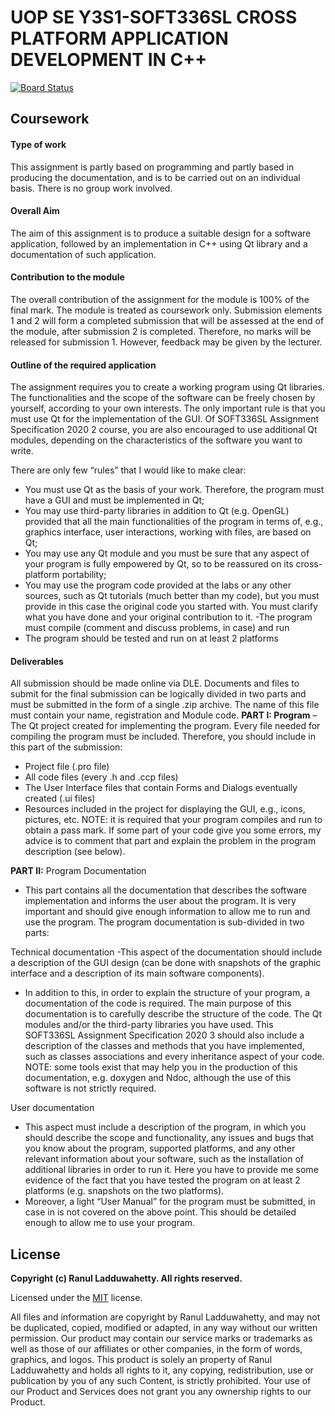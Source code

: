 # UOP SE Y3S1-SOFT336SL CROSS PLATFORM APPLICATION DEVELOPMENT IN C++
[![Board Status](https://dev.azure.com/10673986/d43f2c79-7946-45df-8531-ebb4735ca9ac/a9b2e19c-1a36-43e8-afa3-147ad95e6406/_apis/work/boardbadge/10312b90-9641-4b45-9c4d-774f1e9fae96?columnOptions=1)](https://dev.azure.com/10673986/d43f2c79-7946-45df-8531-ebb4735ca9ac/_boards/board/t/a9b2e19c-1a36-43e8-afa3-147ad95e6406/Microsoft.RequirementCategory/)
## Coursework

#### Type of work
This assignment is partly based on programming and partly based in producing the documentation,
and is to be carried out on an individual basis. There is no group work involved.
#### Overall Aim
The aim of this assignment is to produce a suitable design for a software application, followed by an
implementation in C++ using Qt library and a documentation of such application.
#### Contribution to the module
The overall contribution of the assignment for the module is 100% of the final mark. The module is
treated as coursework only. Submission elements 1 and 2 will form a completed submission that will
be assessed at the end of the module, after submission 2 is completed. Therefore, no marks will be
released for submission 1. However, feedback may be given by the lecturer.
#### Outline of the required application
The assignment requires you to create a working program using Qt libraries.
The functionalities and the scope of the software can be freely chosen by yourself, according to your
own interests. The only important rule is that you must use Qt for the implementation of the GUI. Of 
SOFT336SL Assignment Specification 2020 2
course, you are also encouraged to use additional Qt modules, depending on the characteristics of
the software you want to write.

There are only few “rules” that I would like to make clear:
- You must use Qt as the basis of your work. Therefore, the program must have a GUI and
must be implemented in Qt;
- You may use third-party libraries in addition to Qt (e.g. OpenGL) provided that all the main
functionalities of the program in terms of, e.g., graphics interface, user interactions, working
with files, are based on Qt;
- You may use any Qt module and you must be sure that any aspect of your program is fully
empowered by Qt, so to be reassured on its cross-platform portability;
- You may use the program code provided at the labs or any other sources, such as Qt
tutorials (much better than my code), but you must provide in this case the original code you
started with. You must clarify what you have done and your original contribution to it.
 -The program must compile (comment and discuss problems, in case) and run
 - The program should be tested and run on at least 2 platforms

#### Deliverables
All submission should be made online via DLE. Documents and files to submit for the final
submission can be logically divided in two parts and must be submitted in the form of a single .zip
archive. The name of this file must contain your name, registration and Module code.
**PART I: Program** – The Qt project created for implementing the program. Every file needed for
compiling the program must be included. Therefore, you should include in this part of the
submission:
- Project file (.pro file)
- All code files (every .h and .ccp files)
- The User Interface files that contain Forms and Dialogs eventually created (.ui files)
- Resources included in the project for displaying the GUI, e.g., icons, pictures, etc.
NOTE: it is required that your program compiles and run to obtain a pass mark. If some part of your
code give you some errors, my advice is to comment that part and explain the problem in the
program description (see below).

**PART II:** 
Program Documentation
- This part contains all the documentation that describes the
software implementation and informs the user about the program. It is very important and should
give enough information to allow me to run and use the program. The program documentation is
sub-divided in two parts:

Technical documentation
-This aspect of the documentation should include a description of the GUI design (can be
done with snapshots of the graphic interface and a description of its main software
components).
- In addition to this, in order to explain the structure of your program, a documentation of
the code is required. The main purpose of this documentation is to carefully describe the
structure of the code. The Qt modules and/or the third-party libraries you have used. This 
SOFT336SL Assignment Specification 2020 3
should also include a description of the classes and methods that you have implemented,
such as classes associations and every inheritance aspect of your code.
NOTE: some tools exist that may help you in the production of this documentation, e.g. doxygen and
Ndoc, although the use of this software is not strictly required.
 
User documentation
- This aspect must include a description of the program, in which you should describe the
scope and functionality, any issues and bugs that you know about the program, supported
platforms, and any other relevant information about your software, such as the installation
of additional libraries in order to run it. Here you have to provide me some evidence of the
fact that you have tested the program on at least 2 platforms (e.g. snapshots on the two
platforms).
- Moreover, a light “User Manual” for the program must be submitted, in case in is not
covered on the above point. This should be detailed enough to allow me to use your
program. 

## License

**Copyright (c) Ranul Ladduwahetty. All rights reserved.**

Licensed under the [MIT](LICENSE.txt) license.

All files and information are copyright by Ranul Ladduwahetty, 
and may not be duplicated, copied, modified or adapted, 
in any way without our written permission. 
Our product may contain our service marks or trademarks as well as those of our affiliates or other companies, 
in the form of words, graphics, and logos.
This product is solely an property of Ranul Ladduwahetty and holds all rights to it, any copying, redistribution, use or publication by you of any such Content, is strictly prohibited. 
Your use of our Product and Services does not grant you any ownership rights to our Product.
